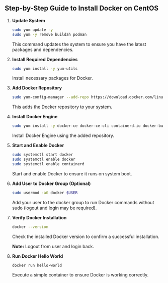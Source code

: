 ## Step-by-Step Guide to Install Docker on CentOS

1. **Update System**

    ```bash
    sudo yum update -y
    sudo yum -y remove buildah podman
    ```

    This command updates the system to ensure you have the latest packages and dependencies.

2. **Install Required Dependencies**

    ```bash
    sudo yum install -y yum-utils
    ```

    Install necessary packages for Docker.

3. **Add Docker Repository**

    ```bash
    sudo yum-config-manager --add-repo https://download.docker.com/linux/centos/docker-ce.repo
    ```

    This adds the Docker repository to your system.

4. **Install Docker Engine**

    ```bash
    sudo yum install -y docker-ce docker-ce-cli containerd.io docker-buildx-plugin docker-compose-plugin
    ```

    Install Docker Engine using the added repository.

5. **Start and Enable Docker**

    ```bash
    sudo systemctl start docker
    sudo systemctl enable docker
    sudo systemctl enable containerd
    ```

    Start and enable Docker to ensure it runs on system boot.

6. **Add User to Docker Group (Optional)**

    ```bash
    sudo usermod -aG docker $USER
    ```

    Add your user to the docker group to run Docker commands without sudo (logout and login may be required).

7. **Verify Docker Installation**

    ```bash
    docker --version
    ```

    Check the installed Docker version to confirm a successful installation.

    **Note:** Logout from user and login back.

8. **Run Docker Hello World**

    ```bash
    docker run hello-world
    ```

    Execute a simple container to ensure Docker is working correctly.
